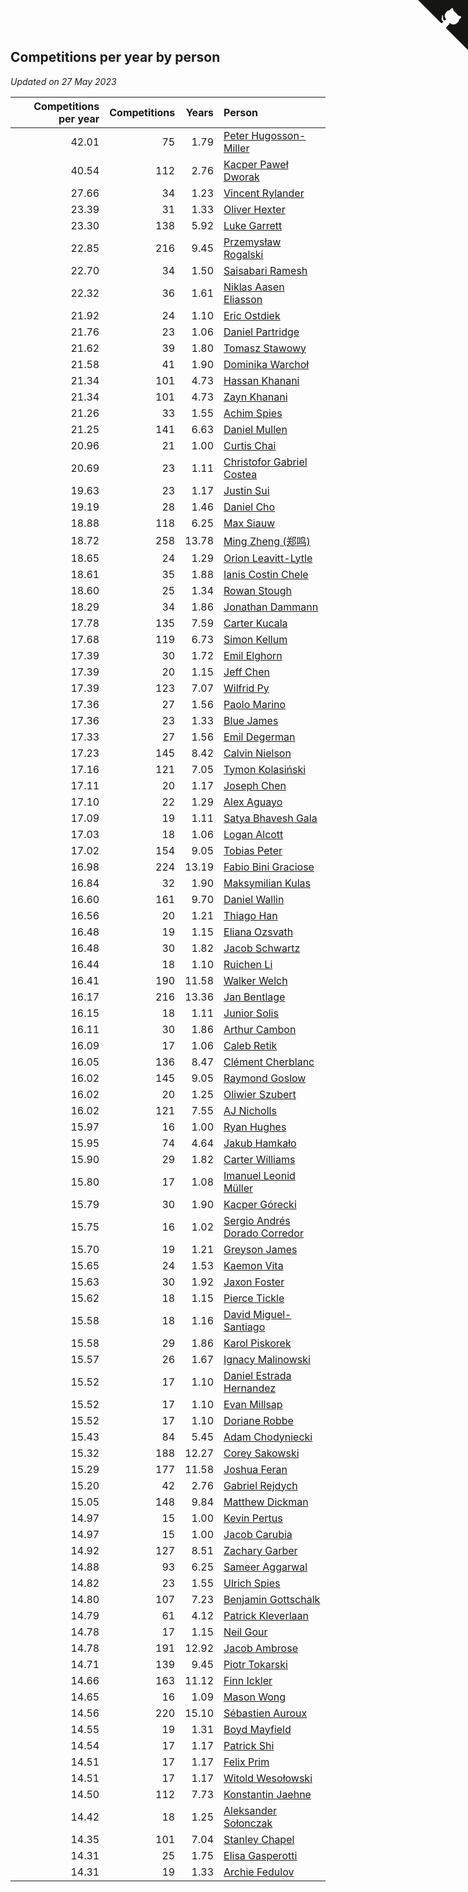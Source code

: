 ## Competitions per year by person

*Updated on 27 May 2023*

| Competitions per year | Competitions | Years | Person |
| ---: | ---: | ---: | :--- |
| 42.01 | 75 | 1.79 | [Peter Hugosson-Miller](https://www.worldcubeassociation.org/persons/2021HUGO01) |
| 40.54 | 112 | 2.76 | [Kacper Paweł Dworak](https://www.worldcubeassociation.org/persons/2020DWOR01) |
| 27.66 | 34 | 1.23 | [Vincent Rylander](https://www.worldcubeassociation.org/persons/2022RYLA01) |
| 23.39 | 31 | 1.33 | [Oliver Hexter](https://www.worldcubeassociation.org/persons/2022HEXT01) |
| 23.30 | 138 | 5.92 | [Luke Garrett](https://www.worldcubeassociation.org/persons/2017GARR05) |
| 22.85 | 216 | 9.45 | [Przemysław Rogalski](https://www.worldcubeassociation.org/persons/2013ROGA02) |
| 22.70 | 34 | 1.50 | [Saisabari Ramesh](https://www.worldcubeassociation.org/persons/2021RAME01) |
| 22.32 | 36 | 1.61 | [Niklas Aasen Eliasson](https://www.worldcubeassociation.org/persons/2021ELIA01) |
| 21.92 | 24 | 1.10 | [Eric Ostdiek](https://www.worldcubeassociation.org/persons/2022OSTD01) |
| 21.76 | 23 | 1.06 | [Daniel Partridge](https://www.worldcubeassociation.org/persons/2022PART02) |
| 21.62 | 39 | 1.80 | [Tomasz Stawowy](https://www.worldcubeassociation.org/persons/2021STAW01) |
| 21.58 | 41 | 1.90 | [Dominika Warchoł](https://www.worldcubeassociation.org/persons/2021WARC01) |
| 21.34 | 101 | 4.73 | [Hassan Khanani](https://www.worldcubeassociation.org/persons/2018KHAN26) |
| 21.34 | 101 | 4.73 | [Zayn Khanani](https://www.worldcubeassociation.org/persons/2018KHAN28) |
| 21.26 | 33 | 1.55 | [Achim Spies](https://www.worldcubeassociation.org/persons/2021SPIE01) |
| 21.25 | 141 | 6.63 | [Daniel Mullen](https://www.worldcubeassociation.org/persons/2016MULL04) |
| 20.96 | 21 | 1.00 | [Curtis Chai](https://www.worldcubeassociation.org/persons/2022CHAI02) |
| 20.69 | 23 | 1.11 | [Christofor Gabriel Costea](https://www.worldcubeassociation.org/persons/2022COST03) |
| 19.63 | 23 | 1.17 | [Justin Sui](https://www.worldcubeassociation.org/persons/2022SUIJ01) |
| 19.19 | 28 | 1.46 | [Daniel Cho](https://www.worldcubeassociation.org/persons/2021CHOD01) |
| 18.88 | 118 | 6.25 | [Max Siauw](https://www.worldcubeassociation.org/persons/2017SIAU02) |
| 18.72 | 258 | 13.78 | [Ming Zheng (郑鸣)](https://www.worldcubeassociation.org/persons/2009ZHEN11) |
| 18.65 | 24 | 1.29 | [Orion Leavitt-Lytle](https://www.worldcubeassociation.org/persons/2022LEAV01) |
| 18.61 | 35 | 1.88 | [Ianis Costin Chele](https://www.worldcubeassociation.org/persons/2021CHEL01) |
| 18.60 | 25 | 1.34 | [Rowan Stough](https://www.worldcubeassociation.org/persons/2022STOU01) |
| 18.29 | 34 | 1.86 | [Jonathan Dammann](https://www.worldcubeassociation.org/persons/2021DAMM01) |
| 17.78 | 135 | 7.59 | [Carter Kucala](https://www.worldcubeassociation.org/persons/2015KUCA01) |
| 17.68 | 119 | 6.73 | [Simon Kellum](https://www.worldcubeassociation.org/persons/2016KELL12) |
| 17.39 | 30 | 1.72 | [Emil Elghorn](https://www.worldcubeassociation.org/persons/2021ELGH01) |
| 17.39 | 20 | 1.15 | [Jeff Chen](https://www.worldcubeassociation.org/persons/2022CHEN19) |
| 17.39 | 123 | 7.07 | [Wilfrid Py](https://www.worldcubeassociation.org/persons/2016PYWI01) |
| 17.36 | 27 | 1.56 | [Paolo Marino](https://www.worldcubeassociation.org/persons/2021MARI04) |
| 17.36 | 23 | 1.33 | [Blue James](https://www.worldcubeassociation.org/persons/2022JAME01) |
| 17.33 | 27 | 1.56 | [Emil Degerman](https://www.worldcubeassociation.org/persons/2021DEGE01) |
| 17.23 | 145 | 8.42 | [Calvin Nielson](https://www.worldcubeassociation.org/persons/2014NIEL03) |
| 17.16 | 121 | 7.05 | [Tymon Kolasiński](https://www.worldcubeassociation.org/persons/2016KOLA02) |
| 17.11 | 20 | 1.17 | [Joseph Chen](https://www.worldcubeassociation.org/persons/2022CHEN16) |
| 17.10 | 22 | 1.29 | [Alex Aguayo](https://www.worldcubeassociation.org/persons/2022AGUA01) |
| 17.09 | 19 | 1.11 | [Satya Bhavesh Gala](https://www.worldcubeassociation.org/persons/2022GALA03) |
| 17.03 | 18 | 1.06 | [Logan Alcott](https://www.worldcubeassociation.org/persons/2022ALCO02) |
| 17.02 | 154 | 9.05 | [Tobias Peter](https://www.worldcubeassociation.org/persons/2014PETE03) |
| 16.98 | 224 | 13.19 | [Fabio Bini Graciose](https://www.worldcubeassociation.org/persons/2010GRAC02) |
| 16.84 | 32 | 1.90 | [Maksymilian Kulas](https://www.worldcubeassociation.org/persons/2021KULA02) |
| 16.60 | 161 | 9.70 | [Daniel Wallin](https://www.worldcubeassociation.org/persons/2013WALL03) |
| 16.56 | 20 | 1.21 | [Thiago Han](https://www.worldcubeassociation.org/persons/2022HANT01) |
| 16.48 | 19 | 1.15 | [Eliana Ozsvath](https://www.worldcubeassociation.org/persons/2022OZSV01) |
| 16.48 | 30 | 1.82 | [Jacob Schwartz](https://www.worldcubeassociation.org/persons/2021SCHW01) |
| 16.44 | 18 | 1.10 | [Ruichen Li](https://www.worldcubeassociation.org/persons/2022LIRU02) |
| 16.41 | 190 | 11.58 | [Walker Welch](https://www.worldcubeassociation.org/persons/2011WELC01) |
| 16.17 | 216 | 13.36 | [Jan Bentlage](https://www.worldcubeassociation.org/persons/2010BENT01) |
| 16.15 | 18 | 1.11 | [Junior Solis](https://www.worldcubeassociation.org/persons/2022SOLI03) |
| 16.11 | 30 | 1.86 | [Arthur Cambon](https://www.worldcubeassociation.org/persons/2021CAMB01) |
| 16.09 | 17 | 1.06 | [Caleb Retik](https://www.worldcubeassociation.org/persons/2022RETI01) |
| 16.05 | 136 | 8.47 | [Clément Cherblanc](https://www.worldcubeassociation.org/persons/2014CHER05) |
| 16.02 | 145 | 9.05 | [Raymond Goslow](https://www.worldcubeassociation.org/persons/2014GOSL01) |
| 16.02 | 20 | 1.25 | [Oliwier Szubert](https://www.worldcubeassociation.org/persons/2022SZUB01) |
| 16.02 | 121 | 7.55 | [AJ Nicholls](https://www.worldcubeassociation.org/persons/2015NICH04) |
| 15.97 | 16 | 1.00 | [Ryan Hughes](https://www.worldcubeassociation.org/persons/2022HUGH04) |
| 15.95 | 74 | 4.64 | [Jakub Hamkało](https://www.worldcubeassociation.org/persons/2018HAMK01) |
| 15.90 | 29 | 1.82 | [Carter Williams](https://www.worldcubeassociation.org/persons/2021WILL06) |
| 15.80 | 17 | 1.08 | [Imanuel Leonid Müller](https://www.worldcubeassociation.org/persons/2022MULL02) |
| 15.79 | 30 | 1.90 | [Kacper Górecki](https://www.worldcubeassociation.org/persons/2021GORE01) |
| 15.75 | 16 | 1.02 | [Sergio Andrés Dorado Corredor](https://www.worldcubeassociation.org/persons/2022CORR05) |
| 15.70 | 19 | 1.21 | [Greyson James](https://www.worldcubeassociation.org/persons/2022JAME02) |
| 15.65 | 24 | 1.53 | [Kaemon Vita](https://www.worldcubeassociation.org/persons/2021VITA01) |
| 15.63 | 30 | 1.92 | [Jaxon Foster](https://www.worldcubeassociation.org/persons/2021FOST01) |
| 15.62 | 18 | 1.15 | [Pierce Tickle](https://www.worldcubeassociation.org/persons/2022TICK01) |
| 15.58 | 18 | 1.16 | [David Miguel-Santiago](https://www.worldcubeassociation.org/persons/2022MIGU02) |
| 15.58 | 29 | 1.86 | [Karol Piskorek](https://www.worldcubeassociation.org/persons/2021PISK01) |
| 15.57 | 26 | 1.67 | [Ignacy Malinowski](https://www.worldcubeassociation.org/persons/2021MALI02) |
| 15.52 | 17 | 1.10 | [Daniel Estrada Hernandez](https://www.worldcubeassociation.org/persons/2022HERN07) |
| 15.52 | 17 | 1.10 | [Evan Millsap](https://www.worldcubeassociation.org/persons/2022MILL05) |
| 15.52 | 17 | 1.10 | [Doriane Robbe](https://www.worldcubeassociation.org/persons/2022ROBB03) |
| 15.43 | 84 | 5.45 | [Adam Chodyniecki](https://www.worldcubeassociation.org/persons/2017CHOD02) |
| 15.32 | 188 | 12.27 | [Corey Sakowski](https://www.worldcubeassociation.org/persons/2011SAKO01) |
| 15.29 | 177 | 11.58 | [Joshua Feran](https://www.worldcubeassociation.org/persons/2011FERA01) |
| 15.20 | 42 | 2.76 | [Gabriel Rejdych](https://www.worldcubeassociation.org/persons/2020REJD01) |
| 15.05 | 148 | 9.84 | [Matthew Dickman](https://www.worldcubeassociation.org/persons/2013DICK01) |
| 14.97 | 15 | 1.00 | [Kevin Pertus](https://www.worldcubeassociation.org/persons/2022PERT01) |
| 14.97 | 15 | 1.00 | [Jacob Carubia](https://www.worldcubeassociation.org/persons/2022CARU02) |
| 14.92 | 127 | 8.51 | [Zachary Garber](https://www.worldcubeassociation.org/persons/2014GARB01) |
| 14.88 | 93 | 6.25 | [Sameer Aggarwal](https://www.worldcubeassociation.org/persons/2017AGGA01) |
| 14.82 | 23 | 1.55 | [Ulrich Spies](https://www.worldcubeassociation.org/persons/2021SPIE02) |
| 14.80 | 107 | 7.23 | [Benjamin Gottschalk](https://www.worldcubeassociation.org/persons/2016GOTT01) |
| 14.79 | 61 | 4.12 | [Patrick Kleverlaan](https://www.worldcubeassociation.org/persons/2019KLEV01) |
| 14.78 | 17 | 1.15 | [Neil Gour](https://www.worldcubeassociation.org/persons/2022GOUR01) |
| 14.78 | 191 | 12.92 | [Jacob Ambrose](https://www.worldcubeassociation.org/persons/2010AMBR01) |
| 14.71 | 139 | 9.45 | [Piotr Tokarski](https://www.worldcubeassociation.org/persons/2013TOKA01) |
| 14.66 | 163 | 11.12 | [Finn Ickler](https://www.worldcubeassociation.org/persons/2012ICKL01) |
| 14.65 | 16 | 1.09 | [Mason Wong](https://www.worldcubeassociation.org/persons/2022WONG03) |
| 14.56 | 220 | 15.10 | [Sébastien Auroux](https://www.worldcubeassociation.org/persons/2008AURO01) |
| 14.55 | 19 | 1.31 | [Boyd Mayfield](https://www.worldcubeassociation.org/persons/2022MAYF01) |
| 14.54 | 17 | 1.17 | [Patrick Shi](https://www.worldcubeassociation.org/persons/2022SHIP01) |
| 14.51 | 17 | 1.17 | [Felix Prim](https://www.worldcubeassociation.org/persons/2022PRIM01) |
| 14.51 | 17 | 1.17 | [Witold Wesołowski](https://www.worldcubeassociation.org/persons/2022WESO01) |
| 14.50 | 112 | 7.73 | [Konstantin Jaehne](https://www.worldcubeassociation.org/persons/2015JAEH01) |
| 14.42 | 18 | 1.25 | [Aleksander Sołonczak](https://www.worldcubeassociation.org/persons/2022SOLO01) |
| 14.35 | 101 | 7.04 | [Stanley Chapel](https://www.worldcubeassociation.org/persons/2016CHAP04) |
| 14.31 | 25 | 1.75 | [Elisa Gasperotti](https://www.worldcubeassociation.org/persons/2021GASP01) |
| 14.31 | 19 | 1.33 | [Archie Fedulov](https://www.worldcubeassociation.org/persons/2022FEDU01) |


<a href="https://github.com/jonatanklosko/wca_statistics" class="github-corner" aria-label="View source on Github"><svg width="80" height="80" viewBox="0 0 250 250" style="fill:#151513; color:#fff; position: absolute; top: 0; border: 0; right: 0;" aria-hidden="true"><path d="M0,0 L115,115 L130,115 L142,142 L250,250 L250,0 Z"></path><path d="M128.3,109.0 C113.8,99.7 119.0,89.6 119.0,89.6 C122.0,82.7 120.5,78.6 120.5,78.6 C119.2,72.0 123.4,76.3 123.4,76.3 C127.3,80.9 125.5,87.3 125.5,87.3 C122.9,97.6 130.6,101.9 134.4,103.2" fill="currentColor" style="transform-origin: 130px 106px;" class="octo-arm"></path><path d="M115.0,115.0 C114.9,115.1 118.7,116.5 119.8,115.4 L133.7,101.6 C136.9,99.2 139.9,98.4 142.2,98.6 C133.8,88.0 127.5,74.4 143.8,58.0 C148.5,53.4 154.0,51.2 159.7,51.0 C160.3,49.4 163.2,43.6 171.4,40.1 C171.4,40.1 176.1,42.5 178.8,56.2 C183.1,58.6 187.2,61.8 190.9,65.4 C194.5,69.0 197.7,73.2 200.1,77.6 C213.8,80.2 216.3,84.9 216.3,84.9 C212.7,93.1 206.9,96.0 205.4,96.6 C205.1,102.4 203.0,107.8 198.3,112.5 C181.9,128.9 168.3,122.5 157.7,114.1 C157.9,116.9 156.7,120.9 152.7,124.9 L141.0,136.5 C139.8,137.7 141.6,141.9 141.8,141.8 Z" fill="currentColor" class="octo-body"></path></svg></a><style>.github-corner:hover .octo-arm{animation:octocat-wave 560ms ease-in-out}@keyframes octocat-wave{0%,100%{transform:rotate(0)}20%,60%{transform:rotate(-25deg)}40%,80%{transform:rotate(10deg)}}@media (max-width:500px){.github-corner:hover .octo-arm{animation:none}.github-corner .octo-arm{animation:octocat-wave 560ms ease-in-out}}</style>
